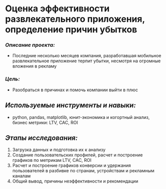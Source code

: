 # Оценка эффективности развлекательного приложения, определение причин убытков
### *Описание проекта:* 
- Последние несколько месяцев компания, разработавшая мобильное развлекательное приложение терпит убытки, несмотря на огромные вложения в рекламу
### *Цель:* 
- Разобраться в причинах и помочь компании выйти в плюс
## *Используемые инструменты и навыки:* 
- python, pandas, matplotlib, юнит-экономика и когортный анализ, бизнес метрики: LTV, CAC, ROI
## *Этапы исследования:*
1. Загрузка данных и подготовка их к анализу
2. Создание пользовательских профилей, расчет и построение графиков по метрикам LTV, CAC, ROI
3. Расчет и построение графиков конверсии и удержания пользователей в разбивке по странам, устройствам и рекламным каналам
4. Общий вывод, причины неэффективности и рекомендации

